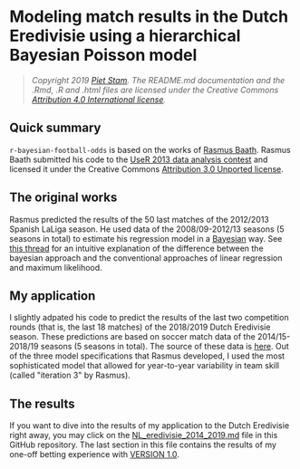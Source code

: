 # Modeling match results in the Dutch Eredivisie using a hierarchical Bayesian Poisson model

> *Copyright 2019 [Piet Stam](http://www.pietstam.nl). The README.md documentation and the .Rmd, .R and .html files are licensed under the Creative Commons [Attribution 4.0 International license](http://creativecommons.org/licenses/by/4.0/).* 

## Quick summary
`r-bayesian-football-odds` is based on the works of [Rasmus Baath](http://www.sumsar.net/blog/2013/07/modeling-match-results-in-la-liga-part-one/). Rasmus Baath submitted his code to the [UseR 2013 data analysis contest](https://www.r-project.org/conferences/useR-2013/) and licensed it under the Creative Commons [Attribution 3.0 Unported license](http://creativecommons.org/licenses/by/3.0/). 

## The original works
Rasmus predicted the results of the 50 last matches of the 2012/2013 Spanish LaLiga season. He used data of the 2008/09-2012/13 seasons (5 seasons in total) to estimate his regression model in a [Bayesian](https://en.wikipedia.org/wiki/Bayes_estimator) way. See [this thread](https://stats.stackexchange.com/questions/252577/bayes-regression-how-is-it-done-in-comparison-to-standard-regression) for an intuitive explanation of the difference between the bayesian approach and the conventional approaches of linear regression and maximum likelihood.

## My application
I slightly adpated his code to predict the results of the last two competition rounds (that is, the last 18 matches) of the 2018/2019 Dutch Eredivisie season. These predictions are based on soccer match data of the 2014/15-2018/19 seasons (5 seasons in total). The source of these data is [here](http://www.football-data.co.uk/netherlandsm.php). Out of the three model specifications that Rasmus developed, I used the most sophisticated model that allowed for year-to-year variability in team skill (called "iteration 3" by Rasmus).

## The results
If you want to dive into the results of my application to the Dutch Eredivisie right away, you may click on the [NL_eredivisie_2014_2019.md](https://github.com/pjastam/r-bayesian-football-odds/blob/master/NL_eredivisie_2014_2019.md) file in this GitHub repository. The last section in this file contains the results of my one-off betting experience with [VERSION 1.0](https://github.com/pjastam/r-bayesian-football-odds/releases/tag/v1.0).
